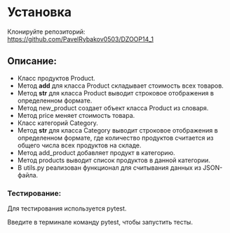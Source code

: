 # Установка
Клонируйте репозиторий: https://github.com/PavelRybakov0503/DZOOP14_1

## Описание:
- Класс продуктов Product.
- Метод __add__ для класса Product складывает стоимость всех товаров.
- Метод __str__ для класса Product выводит строковое отображения в определенном формате.
- Метод new_product создает объект класса Product из словаря.
- Метод price меняет стоимость товара.
- Класс категорий Category.
- Метод __str__ для класса Category выводит строковое отображения в определенном формате, где количество продуктов считается из общего числа всех продуктов на складе.
- Метод add_product добавляет продукт в категорию.
- Метод products выводит список продуктов в данной категории.
- В utils.py реализован функционал для считывания данных из JSON-файла.

### Тестирование:
Для тестирования используется pytest.

Введите в терминале команду pytest, чтобы запустить тесты.